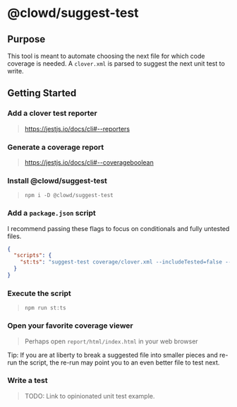 # @clowd/suggest-test

## Purpose

This tool is meant to automate choosing the next file for which code coverage is needed. A `clover.xml` is parsed to suggest the next unit test to write.

## Getting Started

### Add a clover test reporter

> https://jestjs.io/docs/cli#--reporters

### Generate a coverage report

> https://jestjs.io/docs/cli#--coverageboolean

### Install @clowd/suggest-test

> `npm i -D @clowd/suggest-test`

### Add a `package.json` script

I recommend passing these flags to focus on conditionals and fully untested files.

```json
{
  "scripts": {
    "st:ts": "suggest-test coverage/clover.xml --includeTested=false --includeStatements=false"
  }
}
```

### Execute the script

> `npm run st:ts`

### Open your favorite coverage viewer

> Perhaps open `report/html/index.html` in your web browser

Tip: If you are at liberty to break a suggested file into smaller pieces and re-run the script, the re-run may point you to an even better file to test next.

### Write a test

> TODO: Link to opinionated unit test example.

